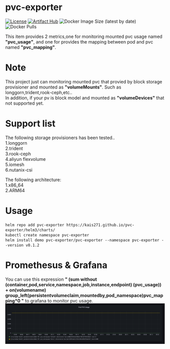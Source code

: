 # pvc-exporter
[![License](https://img.shields.io/badge/License-Apache%202.0-blue.svg)](https://opensource.org/licenses/Apache-2.0)
[![Artifact Hub](https://img.shields.io/endpoint?url=https://artifacthub.io/badge/repository/pvc-exporter)](https://artifacthub.io/packages/search?repo=pvc-exporter)
![Docker Image Size (latest by date)](https://img.shields.io/docker/image-size/dockerid31415926/pvc-exporter?color=green&label=pvc-exporter)
![Docker Pulls](https://img.shields.io/docker/pulls/dockerid31415926/pvc-exporter?color=green)  

This item provides 2 metrics,one for monitoring mounted pvc usage named **"pvc_usage"**, and one for provides the mapping between pod and pvc named **"pvc_mapping"**.

# Note
This project just can monitoring mounted pvc that provied by block storage provisioner and mounted as **"volumeMounts"**. Such as longgorn,trident,rook-ceph,etc..  
In addition, if your pv is block model and mounted as **"volumeDevices"** that not supported yet. 

# Support list
The following storage provisioners has been tested..  
1.longgorn  
2.trident  
3.rook-ceph  
4.aliyun flexvolume  
5.iomesh  
6.nutanix-csi  

The following architecture:  
1.x86_64  
2.ARM64  

 
# Usage
    helm repo add pvc-exporter https://kais271.github.io/pvc-exporter/helm3/charts/  
    kubectl create namespace pvc-exporter  
    helm install demo pvc-exporter/pvc-exporter --namespace pvc-exporter --version v0.1.2

# Promethesus & Grafana

You can use this expression **" (sum without (container,pod,service,namespace,job,instance,endpoint) (pvc_usage)) + on(volumename) group_left(persistentvolumeclaim,mountedby,pod_namespace)pvc_mapping*0 "** to grafana to monitor pvc usage.  
![grafana-1](./docs/grafana.png)
